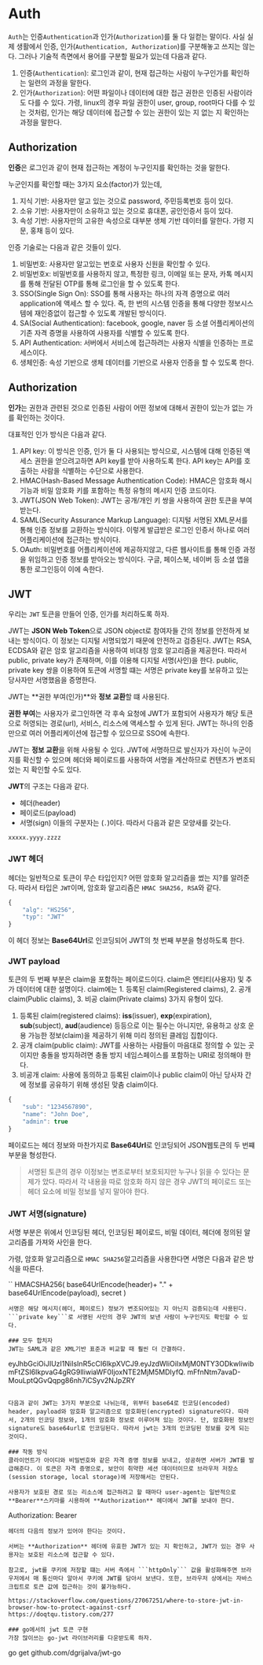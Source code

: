 # Auth
```Auth```는 인증```Authentication```과 인가(```Authorization```)를 둘 다 일컫는 말이다. 사실 실제 생활에서 인증, 인가(```Authentication, Authorization```)를 구분해놓고 쓰지는 않는다. 그러나 기술적 측면에서 용어를 구분할 필요가 있는데 다음과 같다.

1. 인증(```Authentication```): 로그인과 같이, 현재 접근하는 사람이 누구인가를 확인하는 일련의 과정을 말한다.
2. 인가(```Authorization```): 어떤 파일이나 데이터에 대한 접근 권한은 인증된 사람이라도 다를 수 있다. 가령, linux의 경우 파일 권한이 user, group, root마다 다를 수 있는 것처럼, 인가는 해당 데이터에 접근할 수 있는 권한이 있는 지 없는 지 확인하는 과정을 말한다.

## Authorization
**인증**은 로그인과 같이 현재 접근하는 계정이 누구인지를 확인하는 것을 말한다.

누군인지를 확인할 때는 3가지 요소(factor)가 있는데,
1. 지식 기반: 사용자만 알고 있는 것으로 password, 주민등록번호 등이 있다.
2. 소유 기반: 사용자만이 소유하고 있는 것으로 휴대폰, 공인인증서 등이 있다.
3. 속성 기반: 사용자만의 고유한 속성으로 대부분 생체 기반 데이터를 말한다. 가령 지문, 홍채 등이 있다.

인증 기술로는 다음과 같은 것들이 있다.  
1. 비밀번호: 사용자만 알고있는 번호로 사용자 신원을 확인할 수 있다.
2. 비밀번호x: 비밀번호를 사용하지 않고, 특정한 링크, 이메일 또는 문자, 카톡 메시지를 통해 전달된 OTP를 통해 로그인을 할 수 있도록 한다.
3. SSO(Single Sign On): SSO를 통해 사용자는 하나의 자격 증명으로 여러 application에 액세스 할 수 있다. 즉, 한 번의 시스템 인증을 통해 다양한 정보시스템에 재인증없이 접근할 수 있도록 개발된 방식이다.
4. SA(Social Authentication): facebook, google, naver 등 소셜 어플리케이션의 기존 자격 증명을 사용하여 사용자를 식별할 수 있도록 한다.
5. API Authentication: 서버에서 서비스에 접근하려는 사용자 식별을 인증하는 프로세스이다.
6. 생체인증: 속성 기반으로 생체 데이터를 기반으로 사용자 인증을 할 수 있도록 한다.

## Authorization
**인가**는 권한과 관련된 것으로 인증된 사람이 어떤 정보에 대해서 권한이 있는가 없는 가를 확인하는 것이다. 

대표적인 인가 방식은 다음과 같다.  
1. API key: 이 방식은 인증, 인가 둘 다 사용되는 방식으로, 시스템에 대해 인증된 액세스 권한을 얻으려고하면 API key를 받아 사용하도록 한다. API key는 API를 호출하는 사람을 식별하는 수단으로 사용한다.
2. HMAC(Hash-Based Message Authentication Code): HMAC은 암호화 해시 기능과 비밀 암호화 키를 포함하는 특정 유형의 메시지 인증 코드이다. 
3. JWT(JSON Web Token): JWT는 공개/개인 키 쌍을 사용하여 권한 토큰을 부여 받는다.
4. SAML(Security Assurance Markup Language): 디지털 서명된 XML문서를 통해 인증 정보를 교환하는 방식이다. 이렇게 발급받은 로그인 인증서 하나로 여러 어플리케이션에 접근하는 방식이다.
5. OAuth: 비밀번호를 어플리케이션에 제공하지않고, 다른 웹사이트를 통해 인증 과정을 위임하고 인증 정보를 받아오는 방식이다. 구글, 페이스북, 네이버 등 소셜 앱을 통한 로그인등이 이에 속한다.

## JWT
우리는 ```JWT``` 토큰을 만들어 인증, 인가를 처리하도록 하자.

JWT는 **JSON Web Token**으로 JSON object로 참여자들 간의 정보를 안전하게 보내는 방식이다. 이 정보는 디지털 서명되었기 때문에 안전하고 검증된다. JWT는 RSA, ECDSA와 같은 암호 알고리즘을 사용하여 비대칭 암호 알고리즘을 제공한다. 따라서 public, private key가 존재하며, 이를 이용해 디지털 서명(사인)을 한다. public, private key 쌍을 이용하여 토큰에 서명할 떄는 서명은 private key를 보유하고 있는 당사자만 서명했음을 증명한다.

JWT는 **권한 부여(인가)**와 **정보 교환**할 떄 사용된다. 

**권한 부여**는 사용자가 로그인하면 각 후속 요청에 JWT가 포함되어 사용자가 해당 토큰으로 허영되는 경로(url), 서비스, 리소스에 액세스할 수 있게 된다. JWT는 하나의 인증만으로 여러 어플리케이션에 접근할 수 있으므로 SSO에 속한다.

JWT는 **정보 교환**을 위해 사용될 수 있다. JWT에 서명하므로 발신자가 자신이 누군이지를 확신할 수 있으며 헤더와 페이로드를 사용하여 서명을 계산하므로 컨텐츠가 변조되었는 지 확인할 수도 있다.

**JWT**의 구조는 다음과 같다.
- 헤더(header)
- 페이로드(payload)
- 서명(sign)
이들의 구분자는 (```.```)이다. 따라서 다음과 같은 모양새를 갖는다.

```
xxxxx.yyyy.zzzz
```

### JWT 헤더
헤더는 일반적으로 토큰이 무슨 타입인지? 어떤 암호화 알고리즘을 썼는 지?를 알려준다. 따라서 타입은 ```JWT```이며, 암호화 알고리즘은 ```HMAC SHA256, RSA```와 같다.

```js
{
    "alg": "HS256",
    "typ": "JWT"
}
```
이 헤더 정보는 **Base64Url**로 인코딩되어 JWT의 첫 번째 부분을 형성하도록 한다.

### JWT payload
토큰의 두 번째 부분은 claim을 포함하는 페이로드이다. claim은 엔티티(사용자) 및 추가 데이터에 대한 설명이다. claim에는 1. 등록된 claim(Registered claims), 2. 공개 claim(Public claims), 3. 비공 claim(Private claims) 3가지 유형이 있다.

1. 등록된 claim(registered claims): **iss**(issuer), **exp**(expiration), **sub**(subject), **aud**(audience) 등등으로 이는 필수는 아니지만, 유용하고 상호 운용 가능한 정보(claim)을 제공하기 위해 미리 정의된 클레임 집합이다.
2. 공개 claim(public claim): JWT를 사용하는 사람들이 마음대로 정의할 수 있는 곳이지만 충돌을 방지하려면 충돌 방지 네임스페이스를 포함하는 URI로 정의해야 한다.
3. 비공개 claim: 사용에 동의하고 등록된 claim이나 public claim이 아닌 당사자 간에 정보를 공유하기 위해 생성된 맞춤 claim이다.

```js
{
    "sub": "1234567890",
    "name": "John Doe",
    "admin": true
}
```
페이로드는 헤더 정보와 마찬가지로 **Base64Url**로 인코딩되어 JSON웹토큰의 두 번쨰 부분을 형성한다.

> 서명된 토큰의 경우 이정보는 변조로부터 보호되지만 누구나 읽을 수 있다는 문제가 았다. 따라서 각 내용을 따로 암호화 하지 않은 경우 JWT의 페이로드 또는 헤더 요소에 비밀 정보를 넣지 말아야 한다.

### JWT 서명(signature)
서명 부분은 위에서 인코딩된 헤더, 인코딩된 페이로드, 비밀 데이터, 헤더에 정의된 알고리즘를 가져와 사인을 한다.

가령, 암호화 알고리즘으로 ```HMAC SHA256```알고리즘을 사용한다면 서명은 다음과 같은 방식을 따른다.

``
HMACSHA256(
    base64UrlEncode(header)+ "." +
    base64UrlEncode(payload),
    secret
)
```
서명은 해당 메시지(헤더, 페이로드) 정보가 변조되어있는 지 아닌지 검증되는데 사용된다. ```private key```로 서명된 사인의 경우 JWT의 보낸 사람이 누구인지도 확인할 수 있다.

### 모두 합치자
JWT는 SAML과 같은 XML기반 표준과 비교할 때 훨씬 더 간결하다.

```
eyJhbGciOiJIUzI1NiIsInR5cCI6IkpXVCJ9.eyJzdWIiOiIxMjM0NTY3ODkwIiwibmFtZSI6IkpvaG4gRG9lIiwiaWF0IjoxNTE2MjM5MDIyfQ.
mFfnNtm7avaD-MouLptQGvQqpg86nh7iCSyv2NJpZRY
```

다음과 같이 JWT는 3가지 부분으로 나뉘는데, 위부터 base64로 인코딩(encoded) header, payload와 암호화 알고리즘으로 암호화된(encrypted) signature이다. 따라서, 2개의 인코딩 정보와, 1개의 암호화 정보로 이루어져 있는 것이다. 단, 암호화된 정보인 signature도 base64url로 인코딩된다. 따라서 jwt는 3개의 인코딩된 정보를 갖게 되는 것이다.

### 작동 방식
클라이언트가 아이디와 비밀번호와 같은 자격 증명 정보를 보내고, 성공하면 서버가 JWT를 발급해준다. 이 토큰은 자격 증명으로, 보안이 취약한 세션 데이터이므로 브라우저 저장소(session storage, local storage)에 저장해서는 안된다.

사용자가 보호된 경로 또는 리소스에 접근하려고 할 때마다 user-agent는 일반적으로 **Bearer**스키마를 시용하여 **Authorization** 헤더에서 JWT를 보내야 한다.
```
Authorization: Bearer <token>
```
헤더의 다음의 정보가 있어야 한다는 것이다.

서버는 **Authorization** 헤더에 유효한 JWT가 있는 지 확인하고, JWT가 있는 경우 사용자는 보호된 리소스에 접근할 수 있다.

참고로, jwt를 쿠키에 저장할 떄는 서버 측에서 ```httpOnly``` 값을 활성화해주면 브라우저에서 매 통신마다 알아서 쿠키에 JWT를 담아서 보낸다. 또한, 브라우저 상에서는 자바스크립트로 토큰 값에 접근하는 것이 불가능하다.

https://stackoverflow.com/questions/27067251/where-to-store-jwt-in-browser-how-to-protect-against-csrf
https://doqtqu.tistory.com/277

### go에서의 jwt 토큰 구현
가장 많이쓰는 go-jwt 라이브러리를 다운받도록 하자.

```
go get github.com/dgrijalva/jwt-go
```

